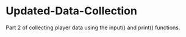 # Updated-Data-Collection
Part 2 of collecting player data using the input() and print() functions.

